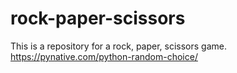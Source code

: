 # rock-paper-scissors
This is a repository for a rock, paper, scissors game.
https://pynative.com/python-random-choice/
